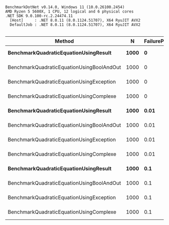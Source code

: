 ```

BenchmarkDotNet v0.14.0, Windows 11 (10.0.26100.2454)
AMD Ryzen 5 5600X, 1 CPU, 12 logical and 6 physical cores
.NET SDK 9.0.100-rc.2.24474.11
  [Host]     : .NET 8.0.11 (8.0.1124.51707), X64 RyuJIT AVX2
  DefaultJob : .NET 8.0.11 (8.0.1124.51707), X64 RyuJIT AVX2


```
| Method                                    | N    | FailurePercentage | Mean         | Error       | StdDev    | Gen0    | Allocated |
|------------------------------------------ |----- |------------------ |-------------:|------------:|----------:|--------:|----------:|
| **BenchmarkQuadraticEquationUsingResult**     | **1000** | **0**                 |  **78,112.0 ns** |   **778.73 ns** | **728.43 ns** | **17.5781** |  **296000 B** |
| BenchmarkQuadraticEquationUsingBoolAndOut | 1000 | 0                 |     883.8 ns |     3.87 ns |   3.43 ns |       - |         - |
| BenchmarkQuadraticEquationUsingException  | 1000 | 0                 |   1,564.0 ns |     3.81 ns |   2.98 ns |       - |         - |
| BenchmarkQuadraticEquationUsingComplexe   | 1000 | 0                 |  12,207.5 ns |    33.17 ns |  25.89 ns |       - |         - |
| **BenchmarkQuadraticEquationUsingResult**     | **1000** | **0.01**              |  **82,392.1 ns** |   **740.27 ns** | **692.45 ns** | **17.5781** |  **297040 B** |
| BenchmarkQuadraticEquationUsingBoolAndOut | 1000 | 0.01              |     950.5 ns |     2.57 ns |   2.28 ns |       - |         - |
| BenchmarkQuadraticEquationUsingException  | 1000 | 0.01              |  50,356.9 ns |   233.02 ns | 217.97 ns |  0.1831 |    3120 B |
| BenchmarkQuadraticEquationUsingComplexe   | 1000 | 0.01              |  12,302.4 ns |    64.41 ns |  57.10 ns |       - |         - |
| **BenchmarkQuadraticEquationUsingResult**     | **1000** | **0.1**               |  **83,624.0 ns** |   **408.64 ns** | **341.24 ns** | **18.0664** |  **302960 B** |
| BenchmarkQuadraticEquationUsingBoolAndOut | 1000 | 0.1               |     922.6 ns |     3.91 ns |   3.46 ns |       - |         - |
| BenchmarkQuadraticEquationUsingException  | 1000 | 0.1               | 327,082.2 ns | 1,168.02 ns | 975.35 ns |  0.9766 |   20880 B |
| BenchmarkQuadraticEquationUsingComplexe   | 1000 | 0.1               |  12,265.4 ns |   172.39 ns | 161.26 ns |       - |         - |
